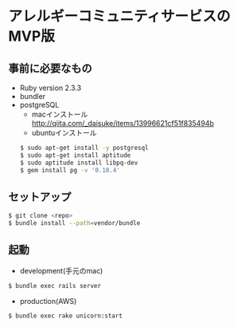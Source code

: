 # アレルギーコミュニティサービスのMVP版

## 事前に必要なもの

* Ruby version
2.3.3
* bundler
* postgreSQL
  * macインストール http://qiita.com/_daisuke/items/13996621cf51f835494b
  * ubuntuインストール
  ``` bash
  $ sudo apt-get install -y postgresql
  $ sudo apt-get install aptitude
  $ sudo aptitude install libpq-dev
  $ gem install pg -v '0.18.4'
  ```

## セットアップ

```bash
$ git clone <repo>
$ bundle install --path=vendor/bundle
```

## 起動

* development(手元のmac)
```bash
$ bundle exec rails server
```

* production(AWS)
```bash
$ bundle exec rake unicorn:start
```
